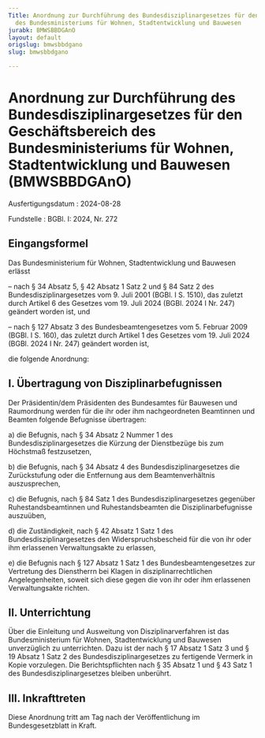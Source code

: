 ```yaml
---
Title: Anordnung zur Durchführung des Bundesdisziplinargesetzes für den Geschäftsbereich
  des Bundesministeriums für Wohnen, Stadtentwicklung und Bauwesen
jurabk: BMWSBBDGAnO
layout: default
origslug: bmwsbbdgano
slug: bmwsbbdgano

---
```


# Anordnung zur Durchführung des Bundesdisziplinargesetzes für den Geschäftsbereich des Bundesministeriums für Wohnen, Stadtentwicklung und Bauwesen (BMWSBBDGAnO)

Ausfertigungsdatum
:   2024-08-28

Fundstelle
:   BGBl. I: 2024, Nr. 272


## Eingangsformel

Das Bundesministerium für Wohnen, Stadtentwicklung und Bauwesen erlässt

–   nach § 34 Absatz 5, § 42 Absatz 1 Satz 2 und § 84 Satz 2 des Bundesdisziplinargesetzes vom 9. Juli 2001 (BGBl. I S. 1510), das zuletzt durch Artikel 6 des Gesetzes vom 19. Juli 2024 (BGBl. 2024 I Nr. 247) geändert worden ist, und


–   nach § 127 Absatz 3 des Bundesbeamtengesetzes vom 5. Februar 2009 (BGBl. I S. 160), das zuletzt durch Artikel 1 des Gesetzes vom 19. Juli 2024 (BGBl. 2024 I Nr. 247) geändert worden ist,



die folgende Anordnung:


## I. Übertragung von Disziplinarbefugnissen

Der Präsidentin/dem Präsidenten des Bundesamtes für Bauwesen und Raumordnung werden für die ihr oder ihm nachgeordneten Beamtinnen und Beamten folgende Befugnisse übertragen:

a)  die Befugnis, nach § 34 Absatz 2 Nummer 1 des Bundesdisziplinargesetzes die Kürzung der Dienstbezüge bis zum Höchstmaß festzusetzen,


b)  die Befugnis, nach § 34 Absatz 4 des Bundesdisziplinargesetzes die Zurückstufung oder die Entfernung aus dem Beamtenverhältnis auszusprechen,


c)  die Befugnis, nach § 84 Satz 1 des Bundesdisziplinargesetzes gegenüber Ruhestandsbeamtinnen und Ruhestandsbeamten die Disziplinarbefugnisse auszuüben,


d)  die Zuständigkeit, nach § 42 Absatz 1 Satz 1 des Bundesdisziplinargesetzes den Widerspruchsbescheid für die von ihr oder ihm erlassenen Verwaltungsakte zu erlassen,


e)  die Befugnis nach § 127 Absatz 1 Satz 1 des Bundesbeamtengesetzes zur Vertretung des Dienstherrn bei Klagen in disziplinarrechtlichen Angelegenheiten, soweit sich diese gegen die von ihr oder ihm erlassenen Verwaltungsakte richten.





## II. Unterrichtung

Über die Einleitung und Ausweitung von Disziplinarverfahren ist das Bundesministerium für Wohnen, Stadtentwicklung und Bauwesen unverzüglich zu unterrichten. Dazu ist der nach § 17 Absatz 1 Satz 3 und § 19 Absatz 1 Satz 2 des Bundesdisziplinargesetzes zu fertigende Vermerk in Kopie vorzulegen. Die Berichtspflichten nach § 35 Absatz 1 und § 43 Satz 1 des Bundesdisziplinargesetzes bleiben unberührt.


## III. Inkrafttreten

Diese Anordnung tritt am Tag nach der Veröffentlichung im Bundesgesetzblatt in Kraft.


